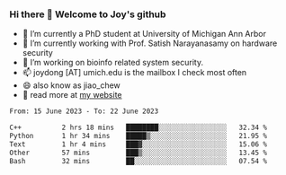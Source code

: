 ### Hi there 👋 Welcome to Joy's github

- 🔭 I’m currently a PhD student at University of Michigan Ann Arbor
- 🌱 I’m currently working with Prof. Satish Narayanasamy on hardware security
- 👯 I’m working on bioinfo related system security. 
- 📫 joydong [AT] umich.edu is the mailbox I check most often
- 😄 also know as jiao_chew
- 💬 read more at [my website](https://joydddd.github.io/)
<!--START_SECTION:waka-->

```txt
From: 15 June 2023 - To: 22 June 2023

C++          2 hrs 18 mins   ████████░░░░░░░░░░░░░░░░░   32.34 %
Python       1 hr 34 mins    █████▒░░░░░░░░░░░░░░░░░░░   21.95 %
Text         1 hr 4 mins     ███▓░░░░░░░░░░░░░░░░░░░░░   15.06 %
Other        57 mins         ███▒░░░░░░░░░░░░░░░░░░░░░   13.45 %
Bash         32 mins         ██░░░░░░░░░░░░░░░░░░░░░░░   07.54 %
```

<!--END_SECTION:waka-->
